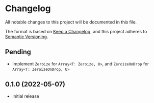 # Changelog

All notable changes to this project will be documented in this file.

The format is based on [Keep a Changelog](https://keepachangelog.com/en/1.0.0/),
and this project adheres to [Semantic Versioning](https://semver.org/spec/v2.0.0.html).

## Pending

* Implement `Zeroize` for `Array<T: Zeroize, U>`, and `ZeroizeOnDrop` for `Array<T: ZeroizeOnDrop, U>`

## 0.1.0 (2022-05-07)
- Initial release
